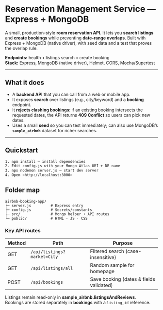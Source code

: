 # Reservation Management Service — Express + MongoDB

A small, production-style **room reservation API**. It lets you **search listings** and
**create bookings** while preventing **date-range overlaps**. Built with Express +
MongoDB (native driver), with seed data and a test that proves the overlap rule.

**Endpoints:** health • listings search • create booking  
**Stack:** Express, MongoDB (native driver), Helmet, CORS, Mocha/Supertest

---

## What it does
- A **backend API** that you can call from a web or mobile app.
- It exposes **search** over listings (e.g., city/keyword) and a **booking** endpoint.
- It **rejects clashing bookings**: if an existing booking intersects the requested dates,
  the API returns **409 Conflict** so users can pick new dates.
- Uses a small **seed** so you can test immediately; can also use MongoDB’s
  **`sample_airbnb`** dataset for richer searches.

---

## Quickstart

```bash
1. npm install – install dependencies  
2. Edit config.js with your Mongo Atlas URI + DB name  
3. npx nodemon server.js – start dev server  
4. Open <http://localhost:3000>
```
## Folder map
```
airbnb-booking-app/
├─ server.js         # Express entry
├─ config.js         # Secrets/constants
├─ src/              # Mongo helper + API routes
└─ public/           # HTML · JS · CSS
```

### Key API routes
| Method | Path | Purpose |
|--------|------|---------|
| GET    | `/api/listings?market=City` | Filtered search (case-insensitive) |
| GET    | `/api/listings/all`         | Random sample for homepage |
| POST   | `/api/bookings`             | Save booking (dates & fields validated) |

Listings remain read-only in **sample_airbnb.listingsAndReviews**.  
Bookings are stored separately in **bookings** with a `listing_id` reference.